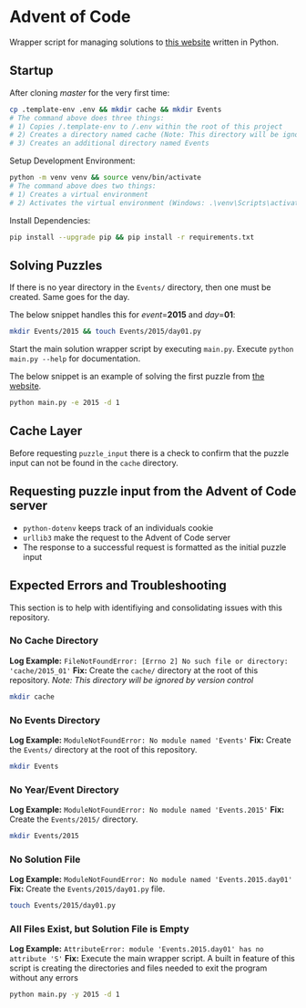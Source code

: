 # Advent of Code
Wrapper script for managing solutions to [this website](https://adventofcode.com/) written in Python.

## Startup
After cloning *master* for the very first time:
```bash
cp .template-env .env && mkdir cache && mkdir Events
# The command above does three things:
# 1) Copies /.template-env to /.env within the root of this project
# 2) Creates a directory named cache (Note: This directory will be ignored by version control)
# 3) Creates an additional directory named Events
```

Setup Development Environment:
```bash
python -m venv venv && source venv/bin/activate
# The command above does two things:
# 1) Creates a virtual environment
# 2) Activates the virtual environment (Windows: .\venv\Scripts\activate)
```

Install Dependencies:
```bash
pip install --upgrade pip && pip install -r requirements.txt
```

## Solving Puzzles
If there is no year directory in the `Events/` directory, then one must be created.
Same goes for the day.

The below snippet handles this for *event*=**2015** and *day*=**01**:
```bash
mkdir Events/2015 && touch Events/2015/day01.py
```

Start the main solution wrapper script by executing `main.py`. Execute `python main.py --help` for documentation.

The below snippet is an example of solving the first puzzle from [the website](https://adventofcode.com/2015/day/1).
```bash
python main.py -e 2015 -d 1
```

## Cache Layer
Before requesting `puzzle_input` there is a check to confirm that the puzzle input can not be found in the `cache` directory.

## Requesting puzzle input from the Advent of Code server
- `python-dotenv` keeps track of an individuals cookie
- `urllib3` make the request to the Advent of Code server
- The response to a successful request is formatted as the initial puzzle input 

## Expected Errors and Troubleshooting
This section is to help with identifiying and consolidating issues with this repository.

### No Cache Directory
**Log Example:** `FileNotFoundError: [Errno 2] No such file or directory: 'cache/2015_01'`
**Fix:** Create the `cache/` directory at the root of this repository. *Note: This directory will be ignored by version control*

```bash
mkdir cache
```

### No Events Directory
**Log Example:** `ModuleNotFoundError: No module named 'Events'`
**Fix:** Create the `Events/` directory at the root of this repository.

```bash
mkdir Events
```

### No Year/Event Directory
**Log Example:** `ModuleNotFoundError: No module named 'Events.2015'`
**Fix:** Create the `Events/2015/` directory.

```bash
mkdir Events/2015
```

### No Solution File
**Log Example:** `ModuleNotFoundError: No module named 'Events.2015.day01'`
**Fix:** Create the `Events/2015/day01.py` file.

```bash
touch Events/2015/day01.py
```

### All Files Exist, but Solution File is Empty
**Log Example:** `AttributeError: module 'Events.2015.day01' has no attribute 'S'`
**Fix:** Execute the main wrapper script. A built in feature of this script is creating
the directories and files needed to exit the program without any errors

```bash
python main.py -y 2015 -d 1
```